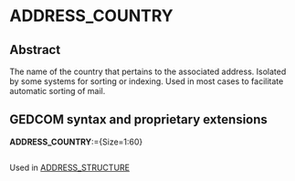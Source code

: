 ﻿# ADDRESS_COUNTRY
## Abstract
The name of the country that pertains to the associated address. Isolated by some systems for sorting
or indexing. Used in most cases to facilitate automatic sorting of mail.


## GEDCOM syntax and proprietary extensions

**ADDRESS_COUNTRY**:={Size=1:60}
<pre>
</pre>
Used in <a href=Ged.ADDRESS_STRUCTURE.md>ADDRESS_STRUCTURE</a><br />

